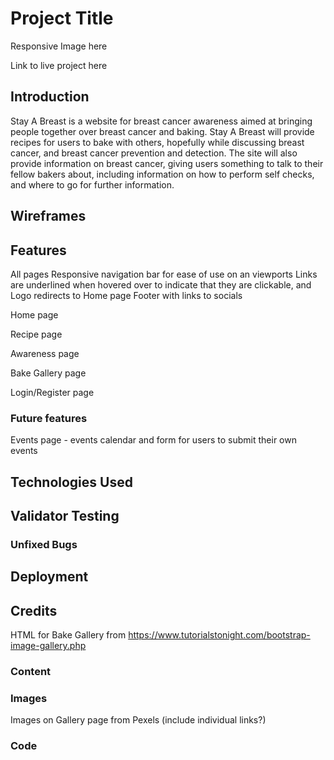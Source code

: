 # Project Title

Responsive Image here 

Link to live project here

## Introduction

Stay A Breast is a website for breast cancer awareness aimed at bringing people together over breast cancer and baking. Stay A Breast will provide recipes for users to bake with others, hopefully while discussing breast cancer, and breast cancer prevention and detection. The site will also provide information on breast cancer, giving users something to talk to their fellow bakers about, including information on how to perform self checks, and where to go for further information.


## Wireframes



## Features

All pages
Responsive navigation bar for ease of use on an viewports
Links are underlined when hovered over to indicate that they are clickable, and Logo redirects to Home page
Footer with links to socials

Home page

Recipe page

Awareness page

Bake Gallery page

Login/Register page


### Future features

Events page - events calendar and form for users to submit their own events


## Technologies Used



## Validator Testing



### Unfixed Bugs




## Deployment




## Credits

HTML for Bake Gallery from https://www.tutorialstonight.com/bootstrap-image-gallery.php

### Content


### Images

Images on Gallery page from Pexels (include individual links?)

### Code